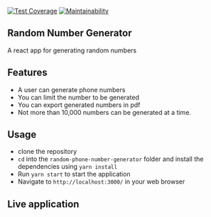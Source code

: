 [![Test Coverage](https://api.codeclimate.com/v1/badges/cc036b366a6f6808b035/test_coverage)](https://codeclimate.com/github/sgatana/random-phone-number-generator/test_coverage)
[![Maintainability](https://api.codeclimate.com/v1/badges/cc036b366a6f6808b035/maintainability)](https://codeclimate.com/github/sgatana/random-phone-number-generator/maintainability)
## Random Number Generator
A react app for generating random numbers

## Features
- A user can generate phone numbers
- You can limit the number to be generated
- You can export generated numbers in pdf
- Not more than 10,000 numbers can be generated at a time.

## Usage
- clone the repository
- `cd` into the `random-phone-number-generator` folder and install the dependencies using `yarn install`
- Run `yarn start` to start the application
- Navigate to `http://localhost:3000/` in your web browser

## Live application